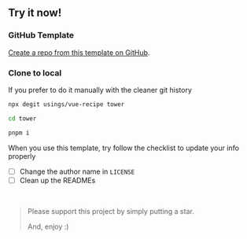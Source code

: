 ## Try it now!

### GitHub Template

[Create a repo from this template on GitHub](https://github.com/usings/vue-recipe/generate).

### Clone to local

If you prefer to do it manually with the cleaner git history

```bash
npx degit usings/vue-recipe tower

cd tower

pnpm i
```

When you use this template, try follow the checklist to update your info properly

- [ ] Change the author name in `LICENSE`
- [ ] Clean up the READMEs

<br>

> Please support this project by simply putting a star.
>
> And, enjoy :)


